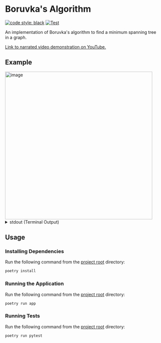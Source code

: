 # Boruvka's Algorithm

[![code style: black](https://img.shields.io/badge/code%20style-black-000000.svg)](https://github.com/psf/black)
[![Test](https://github.com/IsaacCheng9/boruvkas-algorithm/actions/workflows/test.yml/badge.svg)](https://github.com/IsaacCheng9/boruvkas-algorithm/actions/workflows/test.yml)

An implementation of Boruvka's algorithm to find a minimum spanning tree in a graph.

[Link to narrated video demonstration on YouTube.](https://www.youtube.com/watch?v=n5LNVobuBNU)

## Example
<img width="481" alt="image" src="https://github.com/IsaacCheng9/boruvkas-algorithm/assets/47993930/70c6d09e-7273-4416-8194-f4fe37701ef2">

<details>
  <summary>stdout (Terminal Output)</summary>
  
```
Finding MST with Boruvka's algorithm:
Vertices: [0, 1, 2, 3, 4, 5, 6, 7, 8]
Edges (vertex_1, vertex_2, weight):
    (0, 1, 4)
    (0, 6, 7)
    (1, 2, 9)
    (1, 6, 11)
    (1, 7, 20)
    (2, 3, 6)
    (2, 4, 2)
    (3, 4, 10)
    (3, 5, 5)
    (4, 5, 15)
    (4, 7, 1)
    (4, 8, 5)
    (5, 8, 12)
    (6, 7, 1)
    (7, 8, 3)

Iteration 1:
Current MST edges: []
Current MST Weight: 0
Added edge 0 - 1 with weight 4 to MST.
Added edge 2 - 4 with weight 2 to MST.
Added edge 3 - 5 with weight 5 to MST.
Added edge 4 - 7 with weight 1 to MST.
Added edge 6 - 7 with weight 1 to MST.
Added edge 7 - 8 with weight 3 to MST.

Iteration 2:
Current MST edges: [(0, 1, 4), (2, 4, 2), (3, 5, 5), (4, 7, 1), (6, 7, 1), (7, 8, 3)]
Current MST Weight: 16
Added edge 0 - 6 with weight 7 to MST.
Added edge 2 - 3 with weight 6 to MST.

MST found with Boruvka's algorithm.
MST edges (vertex_1, vertex_2, weight):
    (0, 1, 4)
    (0, 6, 7)
    (2, 3, 6)
    (2, 4, 2)
    (3, 5, 5)
    (4, 7, 1)
    (6, 7, 1)
    (7, 8, 3)
MST weight: 29
```
</details>

## Usage

### Installing Dependencies

Run the following command from the [project root](./) directory:

```bash
poetry install
```

### Running the Application

Run the following command from the [project root](./) directory:

```bash
poetry run app
```

### Running Tests

Run the following command from the [project root](./) directory:

```bash
poetry run pytest
```
